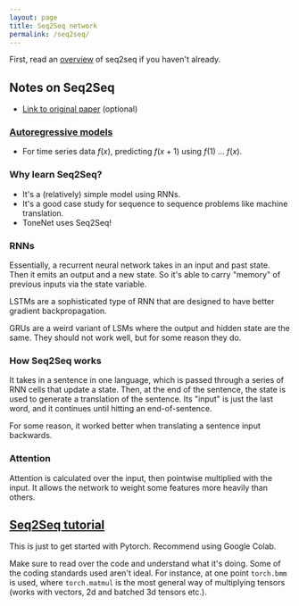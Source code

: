 ```yaml
---
layout: page
title: Seq2Seq network
permalink: /seq2seq/
---
```


First, read an [overview](https://medium.com/@devnag/seq2seq-the-clown-car-of-deep-learning-f88e1204dac3) of seq2seq if you haven't already.

## Notes on Seq2Seq

- [Link to original paper](https://arxiv.org/pdf/1409.3215.pdf) (optional)

### [Autoregressive models](https://www.investopedia.com/terms/a/autoregressive.asp)

- For time series data $f(x)$, predicting $f(x + 1)$ using $f(1)$ ... $f(x)$.

### Why learn Seq2Seq?

- It's a (relatively) simple model using RNNs.
- It's a good case study for sequence to sequence problems like machine translation.
- ToneNet uses Seq2Seq!

### RNNs

Essentially, a recurrent neural network takes in an input and past state. Then it emits an output and a new state. So it's able to carry "memory" of previous inputs via the state variable.

LSTMs are a sophisticated type of RNN that are designed to have better gradient backpropagation.

GRUs are a weird variant of LSMs where the output and hidden state are the same. They should not work well, but for some reason they do.

### How Seq2Seq works

It takes in a sentence in one language, which is passed through a series of RNN cells that update a state. Then, at the end of the sentence, the state is used to generate a translation of the sentence. Its "input" is just the last word, and it continues until hitting an end-of-sentence.

For some reason, it worked better when translating a sentence input backwards.

### Attention

Attention is calculated over the input, then pointwise multiplied with the input. It allows the network to weight some features more heavily than others.

## [Seq2Seq tutorial](https://pytorch.org/tutorials/intermediate/seq2seq_translation_tutorial.html)

This is just to get started with Pytorch. Recommend using Google Colab.

Make sure to read over the code and understand what it's doing. Some of the coding standards used aren't ideal. For instance, at one point `torch.bmm` is used, where `torch.matmul` is the most general way of multiplying tensors (works with vectors, 2d and batched 3d tensors etc.).
